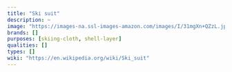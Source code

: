 ```yaml
---
title: "Ski suit"
description: ~
image: "https://images-na.ssl-images-amazon.com/images/I/31mgXn+QZzL.jpg"
brands: []
purposes: [skiing-cloth, shell-layer]
qualities: []
types: []
wiki: "https://en.wikipedia.org/wiki/Ski_suit"
---
```

